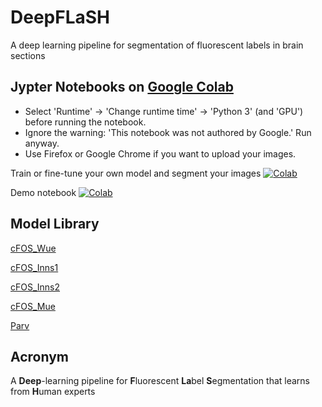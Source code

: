# DeepFLaSH
A deep learning pipeline for segmentation of fluorescent labels in brain sections

## Jypter Notebooks on [Google Colab](http://colab.research.google.com)

* Select 'Runtime' -> 'Change runtime time' -> 'Python 3' (and 'GPU') before running the notebook.
* Ignore the warning: 'This notebook was not authored by Google.' Run anyway.
* Use Firefox or Google Chrome if you want to upload your images.

Train or fine-tune your own model and segment your images [![Colab](https://colab.research.google.com/assets/colab-badge.svg)](https://colab.research.google.com/github/matjesg/broccoli/blob/master/tune_and_predict.ipynb)

Demo notebook [![Colab](https://colab.research.google.com/assets/colab-badge.svg)](https://colab.research.google.com/github/matjesg/broccoli/blob/master/demo.ipynb)

## Model Library
[cFOS_Wue](https://drive.google.com/open?id=1u1jAqxRpQh2hjE0W2vdHNCyhQsM5uAis)

[cFOS_Inns1](https://drive.google.com/open?id=1n6oGHaIvhbcBtzrkgWT6igg8ZXSOvE0D)

[cFOS_Inns2](https://drive.google.com/open?id=1TGxZC93YUP1kp1xmboxl6fJEqU4oDRzP)

[cFOS_Mue](https://drive.google.com/open?id=1GFOsnLFY8nKDVcBTX7MvMTjoiYfhs91b)

[Parv](https://drive.google.com/open?id=1VtxyOXhuYVDAC8pkzx3SG9sZfvXqHDZI)

## Acronym
A **Deep**-learning pipeline for **F**luorescent **La**bel **S**egmentation that learns from **H**uman experts
